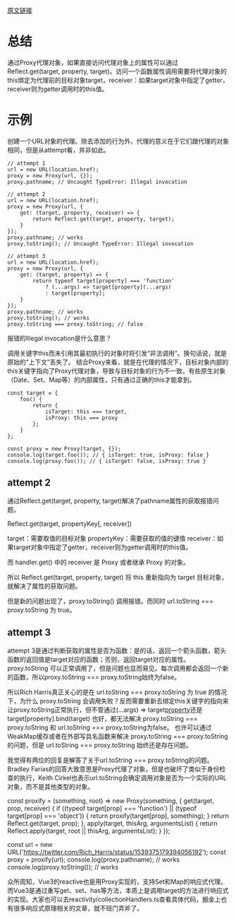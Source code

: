 [原文链接](https://juejin.cn/post/7138070814791827469)

# 总结
通过Proxy代理对象，如果直接访问代理对象上的属性可以通过Reflect.get(target, property, target)。访问一个函数属性调用需要将代理对象的this绑定为代理前的目标对象target，receiver：如果target对象中指定了getter，receiver则为getter调用时的this值。
# 示例
创建一个URL对象的代理。除去添加的行为外，代理的意义在于它们跟代理的对象相同，但是从attempt看，并非如此。
```
// attempt 1 
url = new URL(location.href); 
proxy = new Proxy(url, {}); 
proxy.pathname; // Uncaught TypeError: Illegal invocation 

// attempt 2 
url = new URL(location.href); 
proxy = new Proxy(url, { 
    get: (target, property, receiver) => { 
        return Reflect.get(target, property, target); 
    } 
}); 
proxy.pathname; // works 
proxy.toString(); // Uncaught TypeError: Illegal invocation 

// attempt 3 
url = new URL(location.href); 
proxy = new Proxy(url, { 
    get: (target, property) => { 
        return typeof target[property] === 'function' 
            ? (...args) => target[property](...args) 
            : target[property]; 
    } 
}); 
proxy.pathname; // works 
proxy.toString(); // works 
proxy.toString === proxy.toString; // false
```
报错的Illegal invocation是什么意思？

调用关键字this而未引用其最初执行的对象时将引发“非法调用”。换句话说，就是原始的“上下文”丢失了。
结合Proxy来看，就是在代理的情况下，目标对象内部的this关键字指向了Proxy代理对象，导致与目标对象的行为不一致。有些原生对象（Date、Set、Map等）的内部属性，只有通过正确的this才能拿到。

```
const target = { 
    foo() { 
        return { 
            isTarget: this === target, 
            isProxy: this === proxy
        };
    }
}; 

const proxy = new Proxy(target, {}); 
console.log(target.foo()); // { isTarget: true, isProxy: false } 
console.log(proxy.foo()); // { isTarget: false, isProxy: true }
```

## attempt 2

通过Reflect.get(target, property, target)解决了pathname属性的获取报错问题。

Reflect.get(target, propertyKey[, receiver])

target：需要取值的目标对象
propertyKey：需要获取的值的键值
receiver：如果target对象中指定了getter，receiver则为getter调用时的this值。

而 handler.get() 中的 receiver 是 Proxy 或者继承 Proxy 的对象。

所以 Reflect.get(target, property, target) 将 this 重新指向为 target 目标对象，就解决了属性的获取问题。

但是新的问题出现了，proxy.toString() 调用报错。而同时 url.toString === proxy.toString 为 true。

## attempt 3

attempt 3是通过判断获取的属性是否为函数：是的话，返回一个箭头函数，箭头函数的返回值是target对应的函数；否则，返回target对应的属性。
proxy.toString 可以正常调用了，但是问题也显而易见，每次调用都会返回一个新的函数，所以proxy.toString === proxy.toString始终为false。

所以Rich Harris真正关心的是在 url.toString === proxy.toString 为 true 的情况下，为什么 proxy.toString 会调用失败？反而需要重新去绑定this关键字的指向来让proxy.toString正常执行，但不管通过(...args) => target[property](...args)还是 target[property].bind(target) 也好，都无法解决 proxy.toString === proxy.toString 和 url.toString === proxy.toString为false。
也许可以通过WeakMap缓存或者在外部写具名函数来解决 proxy.toString === proxy.toString 的问题，但是 url.toString === proxy.toString 始终还是存在问题。

我觉得有两位的回复是解答了关于url.toString === proxy.toString的问题。
Bradley Farias的回答大致意思是Proxy代理了对象，但是也破坏了类似于身份检查的执行，Keith Cirkel也表示url.toString会确定调用对象是否为一个实际的URL对象，而不是其他类型的对象。

const proxify = (something, root) => new Proxy(something, {
    get(target, prop, receiver) {
        if ((typeof target[prop] === 'function') || (typeof target[prop] === 'object')) {
            return proxify(target[prop], something);
        }
        return Reflect.get(target, prop);
    },
    apply(target, thisArg, argumentsList) {
        return Reflect.apply(target, root || thisArg, argumentsList);
    }
});

const url = new URL('https://twitter.com/Rich_Harris/status/1539375179394056192');
const proxy = proxify(url);
console.log(proxy.pathname); // works
console.log(proxy.toString()); // works

众所周知，Vue3的reactive也是用Proxy实现的，支持Set和Map的响应式代理。而Vue3是通过重写get、set、has等方法，本质上是调用target的方法进行响应式的实现。大家也可以去reactivity/collectionHandlers.ts查看具体代码，掘金上也有很多响应式原理相关的文章，就不班门弄斧了。




